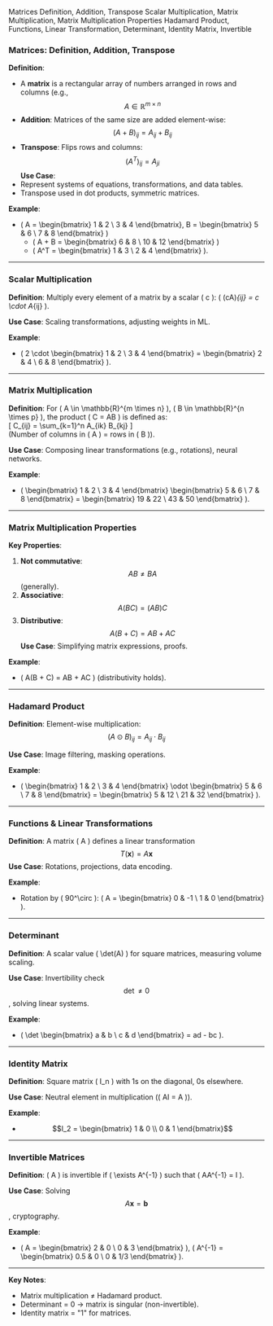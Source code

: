 Matrices Definition, Addition, Transpose
Scalar Multiplication, Matrix Multiplication, Matrix Multiplication Properties
Hadamard Product, Functions, Linear Transformation, Determinant, Identity Matrix,
Invertible

### **Matrices: Definition, Addition, Transpose**  
**Definition**:  
- A **matrix** is a rectangular array of numbers arranged in rows and columns (e.g., $$A \in \mathbb{R}^{m \times n}$$  
- **Addition**: Matrices of the same size are added element-wise: $$ (A + B)_{ij} = A_{ij} + B_{ij}$$
- **Transpose**: Flips rows and columns: $$(A^T)_{ij} = A_{ji}$$
**Use Case**:
- Represent systems of equations, transformations, and data tables.  
- Transpose used in dot products, symmetric matrices.  

**Example**:  
- \( A = \begin{bmatrix} 1 & 2 \\ 3 & 4 \end{bmatrix}, B = \begin{bmatrix} 5 & 6 \\ 7 & 8 \end{bmatrix} \)  
  - \( A + B = \begin{bmatrix} 6 & 8 \\ 10 & 12 \end{bmatrix} \)  
  - \( A^T = \begin{bmatrix} 1 & 3 \\ 2 & 4 \end{bmatrix} \).  

---  

### **Scalar Multiplication**  
**Definition**: Multiply every element of a matrix by a scalar \( c \): \( (cA)_{ij} = c \cdot A_{ij} \).  

**Use Case**: Scaling transformations, adjusting weights in ML.  

**Example**:  
- \( 2 \cdot \begin{bmatrix} 1 & 2 \\ 3 & 4 \end{bmatrix} = \begin{bmatrix} 2 & 4 \\ 6 & 8 \end{bmatrix} \).  

---  

### **Matrix Multiplication**  
**Definition**: For \( A \in \mathbb{R}^{m \times n} \), \( B \in \mathbb{R}^{n \times p} \), the product \( C = AB \) is defined as:  
\[ C_{ij} = \sum_{k=1}^n A_{ik} B_{kj} \]  
(Number of columns in \( A \) = rows in \( B \)).  

**Use Case**: Composing linear transformations (e.g., rotations), neural networks.  

**Example**:  
- \( \begin{bmatrix} 1 & 2 \\ 3 & 4 \end{bmatrix} \begin{bmatrix} 5 & 6 \\ 7 & 8 \end{bmatrix} = \begin{bmatrix} 19 & 22 \\ 43 & 50 \end{bmatrix} \).  

---  
### **Matrix Multiplication Properties**  
**Key Properties**:  
1. **Not commutative**: $$ AB \neq BA$$ (generally).  
2. **Associative**: $$ A(BC) = (AB)C$$
3. **Distributive**: $$A(B + C) = AB + AC$$
**Use Case**: Simplifying matrix expressions, proofs.  

**Example**:  
- \( A(B + C) = AB + AC \) (distributivity holds).  

---  

### **Hadamard Product**  
**Definition**: Element-wise multiplication: $$(A \odot B)_{ij} = A_{ij} \cdot B_{ij}$$

**Use Case**: Image filtering, masking operations.  

**Example**:  
- \( \begin{bmatrix} 1 & 2 \\ 3 & 4 \end{bmatrix} \odot \begin{bmatrix} 5 & 6 \\ 7 & 8 \end{bmatrix} = \begin{bmatrix} 5 & 12 \\ 21 & 32 \end{bmatrix} \).  

---  

### **Functions & Linear Transformations**  
**Definition**: A matrix \( A \) defines a linear transformation $$T(\mathbf{x}) = A\mathbf{x}$$ 
**Use Case**: Rotations, projections, data encoding.  

**Example**:  
- Rotation by \( 90^\circ \): \( A = \begin{bmatrix} 0 & -1 \\ 1 & 0 \end{bmatrix} \).  

---  

### **Determinant**  
**Definition**: A scalar value \( \det(A) \) for square matrices, measuring volume scaling.  

**Use Case**: Invertibility check $$\det \neq 0$$, solving linear systems.  

**Example**:  
- \( \det \begin{bmatrix} a & b \\ c & d \end{bmatrix} = ad - bc \).  

---  

### **Identity Matrix**  
**Definition**: Square matrix \( I_n \) with 1s on the diagonal, 0s elsewhere.  

**Use Case**: Neutral element in multiplication (\( AI = A \)).  

**Example**:  
- $$I_2 = \begin{bmatrix} 1 & 0 \\ 0 & 1 \end{bmatrix}$$  

---  

### **Invertible Matrices**  
**Definition**: \( A \) is invertible if \( \exists A^{-1} \) such that \( AA^{-1} = I \).  

**Use Case**: Solving $$A\mathbf{x} = \mathbf{b}$$, cryptography.  

**Example**:  
- \( A = \begin{bmatrix} 2 & 0 \\ 0 & 3 \end{bmatrix} \), \( A^{-1} = \begin{bmatrix} 0.5 & 0 \\ 0 & 1/3 \end{bmatrix} \).  

---  
**Key Notes**:  
- Matrix multiplication ≠ Hadamard product.  
- Determinant = 0 → matrix is singular (non-invertible).  
- Identity matrix = "1" for matrices. 
